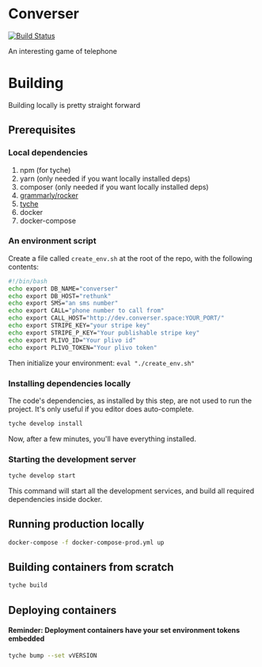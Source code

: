 # Converser

[![Build Status](https://travis-ci.org/withinboredom/converser.svg?branch=master)](https://travis-ci.org/withinboredom/converser)

An interesting game of telephone

# Building

Building locally is pretty straight forward

## Prerequisites

### Local dependencies

1. npm (for tyche)
1. yarn (only needed if you want locally installed deps)
1. composer (only needed if you want locally installed deps)
1. [grammarly/rocker](https://github.com/grammarly/rocker)
1. [tyche](https://github.com/withinboredom/tyche)
1. docker
1. docker-compose

### An environment script

Create a file called `create_env.sh` at the root of the repo, with the following contents:

``` bash
#!/bin/bash
echo export DB_NAME="converser"
echo export DB_HOST="rethunk"
echo export SMS="an sms number"
echo export CALL="phone number to call from"
echo export CALL_HOST="http://dev.converser.space:YOUR_PORT/"
echo export STRIPE_KEY="your stripe key"
echo export STRIPE_P_KEY="Your publishable stripe key"
echo export PLIVO_ID="Your plivo id"
echo export PLIVO_TOKEN="Your plivo token"
```

Then initialize your environment: `eval "./create_env.sh"`

### Installing dependencies locally

The code's dependencies, as installed by this step, are
not used to run the project. It's only useful if you editor
does auto-complete.

``` bash
tyche develop install
```

Now, after a few minutes, you'll have everything installed.

### Starting the development server

``` bash
tyche develop start
```

This command will start all the development services, and build
all required dependencies inside docker.

## Running production locally

``` bash
docker-compose -f docker-compose-prod.yml up
```

## Building containers from scratch

``` bash
tyche build
```

## Deploying containers

#### Reminder: Deployment containers have your set environment tokens embedded

``` bash
tyche bump --set vVERSION
```